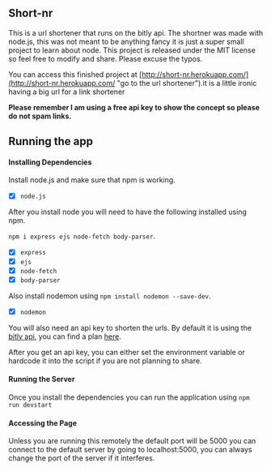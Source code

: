 ## Short-nr

This is a url shortener that runs on the bitly api. The shortner was made with node.js, this was not meant to be anything fancy it is just a super small project to learn about node. This project is released under the MIT license so feel free to modify and share. Please excuse the typos.

You can access this finished project at [http://short-nr.herokuapp.com/](http://short-nr.herokuapp.com/ "go to the url shortener").it is a little ironic having a big url for a link shortener

**Please remember I am using a free api key to show the concept so please do not spam links.**

## Running the app

#### Installing Dependencies

Install node.js and make sure that npm is working.

* [x] `node.js`

After you install node you will need to have the following installed using npm. 

`npm i express ejs node-fetch body-parser`.

* [x] `express`
* [x] `ejs`
* [x] `node-fetch`
* [x] `body-parser`

Also install nodemon using `npm install nodemon --save-dev`.

* [x] `nodemon`

You will also need an api key to shorten the urls. By default it is using the [bitly api](https://dev.bitly.com/ "bitly api"), you can find a plan [here](https://bitly.com/pages/pricing/v1?utm_content=pricing&utm_source=organic&utm_medium=dev-site&utm_campaign=website&utm_cta=web2-blank-pricing-dev-site-getstarted-getenterprise-getenterprise "get a plan").

After you get an api key, you can either set the environment variable or hardcode it into the script if you are not planning to share.

#### Running the Server

Once you install the dependencies you can run the application using 
`npm run devstart`

#### Accessing the Page

Unless you are running this remotely the default port will be 5000
you can connect to the default server by going to localhost:5000,
you can always change the port of the server if it interferes.